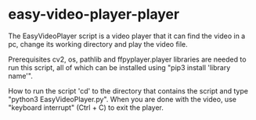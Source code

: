 # easy-video-player-player 
The EasyVideoPlayer script is a video player that it can find the video in a pc, change its working directory and play the video file.

Prerequisites
cv2, os, pathlib and ffpyplayer.player libraries are needed to run this script, all of which can be installed using "pip3 install 'library name'".

How to run the script
'cd' to the directory that contains the script and type "python3 EasyVideoPlayer.py". When you are done with the video, use "keyboard interrupt" (Ctrl + C) to exit the player.
